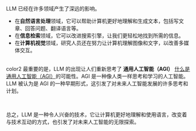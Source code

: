 LLM 已经在许多领域产生了深远的影响。

+ 在**自然语言处理**领域，它可以帮助计算机更好地理解和生成文本，包括写文章、回答问题、翻译语言等。
+ 在**信息检索**领域，它可以改进搜索引擎，让我们更轻松地找到所需的信息。
+ 在**计算机视觉**领域，研究人员还在努力让计算机理解图像和文字，以改善多媒体交互。

<br/>color2
最重要的是，LLM 的出现让人们重新思考了 **通用人工智能（AGI）** [什么是 通用人工智能（AGI）](https://www.yuque.com/qiaokate/su87gb/nilfhhzb04cy8sfg)的可能性。AGI 是一种像人类一样思考和学习的人工智能。LLM 被认为是 AGI 的一种早期形式，这引发了对未来人工智能发展的许多思考和计划。

<br/>

总之，LLM 是一种令人兴奋的技术，它让计算机更好地理解和使用语言，改变着与技术互动的方式，也引发了对未来人工智能的无限探索。

